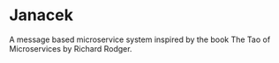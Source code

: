 # Janacek
A message based microservice system inspired by the book The Tao of Microservices by Richard Rodger.
